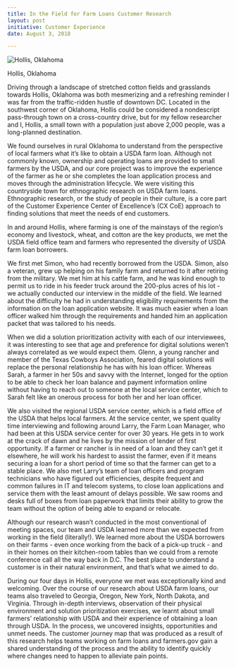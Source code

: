```yaml
---
title: In the Field for Farm Loans Customer Research
layout: post
initiative: Customer Experience
date: August 3, 2018

---
```



<div><img src="{{site.baseurl}}/images/customer-experience/2018-05-15-Oklahoma.jpg" alt="Hollis, Oklahoma" class="img-responsive"><p class="caption">Hollis, Oklahoma</p></div>

Driving through a landscape of stretched cotton fields and grasslands towards Hollis, Oklahoma was both mesmerizing and a refreshing reminder I was far from the traffic-ridden hustle of downtown DC. Located in the southwest corner of Oklahoma, Hollis could be considered a nondescript pass-through town on a cross-country drive, but for my fellow researcher and I, Hollis, a small town with a population just above 2,000 people, was a long-planned destination.

We found ourselves in rural Oklahoma to understand from the perspective of local farmers what it’s like to obtain a USDA farm loan. Although not commonly known, ownership and operating loans are provided to small farmers by the USDA, and our core project was to improve the experience of the farmer as he or she completes the loan application process and moves through the administration lifecycle. We were visiting this countryside town for ethnographic research on USDA farm loans. Ethnographic research, or the study of people in their culture, is a core part of the Customer Experience Center of Excellence’s (CX CoE) approach to finding solutions that meet the needs of end customers.

In and around Hollis, where farming is one of the mainstays of the region’s economy and livestock, wheat, and cotton are the key products, we met the USDA field office team and farmers who represented the diversity of USDA farm loan borrowers.

We first met Simon, who had recently borrowed from the USDA. Simon, also a veteran, grew up helping on his family farm and returned to it after retiring from the military. We met him at his cattle farm, and he was kind enough to permit us to ride in his feeder truck around the 200-plus acres of his lot - we actually conducted our interview in the middle of the field. We learned about the difficulty he had in understanding eligibility requirements from the information on the loan application website. It was much easier when a loan officer walked him through the requirements and handed him an application packet that was tailored to his needs.

When we did a solution prioritization activity with each of our interviewees, it was interesting to see that age and preference for digital solutions weren’t always correlated as we would expect them. Glenn, a young rancher and member of the Texas Cowboys Association, feared digital solutions will replace the personal relationship he has with his loan officer. Whereas Sarah, a farmer in her 50s and savvy with the Internet, longed for the option to be able to check her loan balance and payment information online without having to reach out to someone at the local service center, which to Sarah felt like an onerous process for both her and her loan officer.

We also visited the regional USDA service center, which is a field office of the USDA that helps local farmers. At the service center, we spent quality time interviewing and following around Larry, the Farm Loan Manager, who had been at this USDA service center for over 30 years. He gets in to work at the crack of dawn and he lives by the mission of lender of first opportunity. If a farmer or rancher is in need of a loan and they can’t get it elsewhere, he will work his hardest to assist the farmer, even if it means securing a loan for a short period of time so that the farmer can get to a stable place. We also met Larry’s team of loan officers and program technicians who have figured out efficiencies, despite frequent and common failures in IT and telecom systems, to close loan applications and service them with the least amount of delays possible. We saw rooms and desks full of boxes from loan paperwork that limits their ability to grow the team without the option of being able to expand or relocate.

Although our research wasn’t conducted in the most conventional of meeting spaces, our team and USDA learned more than we expected from working in the field (literally!).  We learned more about the USDA borrowers on their farms - even once working from the back of a pick-up truck - and in their homes on their kitchen-room tables than we could from a remote conference call all the way back in D.C.  The best place to understand a customer is in their natural environment, and that’s what we aimed to do.

During our four days in Hollis, everyone we met was exceptionally kind and welcoming. Over the course of our research about USDA farm loans, our teams also traveled to Georgia, Oregon, New York, North Dakota, and Virginia. Through in-depth interviews, observation of their physical environment and solution prioritization exercises, we learnt about small farmers’ relationship with USDA and their experience of obtaining a loan through USDA. In the process, we uncovered insights, opportunities and unmet needs. The customer journey map that was produced as a result of this research helps teams working on farm loans and farmers.gov gain a shared understanding of the process and the ability to identify quickly where changes need to happen to alleviate pain points.
        